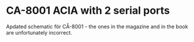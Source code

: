 # CA-8001 ACIA with 2 serial ports
Apdated schematic för CÅ-8001 - the ones in the magazine and in the book are unfortunately incorrect.